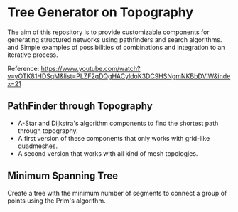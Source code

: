 # Tree Generator on Topography
The aim of this repository is to provide customizable components for generating structured networks using 
pathfinders and search algorithms. and Simple examples of possibilities of combinations and integration to an iterative process.

Reference:
https://www.youtube.com/watch?v=yOTK81HDSqM&list=PLZF2qDQgHACyldoK3DC9HSNgmNKBbDVlW&index=21

## PathFinder through Topography
- A-Star and Dijkstra's algorithm components to find the shortest path through topography.
- A first version of these components that only works with grid-like quadmeshes.
- A second version that works with all kind of mesh topologies.

## Minimum Spanning Tree
Create a tree with the minimum number of segments to connect a group of points using the Prim's algorithm.  
